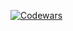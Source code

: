 [![Codewars](https://www.codewars.com/users/Brain4ess/badges/large)](https://www.codewars.com/users/Brain4ess)